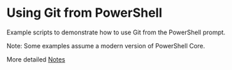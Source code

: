 # Using Git from PowerShell

Example scripts to demonstrate how to use Git from the PowerShell prompt.

Note: Some examples assume a modern version of PowerShell Core.

More detailed [Notes](https://www.notion.so/Git-66550412d545403bb013f85c1da8f63d)

